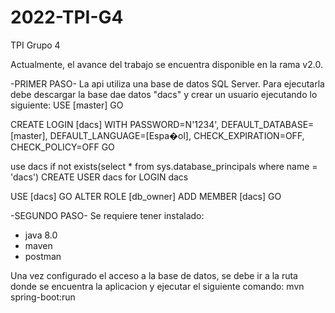 # 2022-TPI-G4
TPI Grupo 4

Actualmente, el avance del trabajo se encuentra disponible en la rama v2.0.

-PRIMER PASO-
La api utiliza una base de datos SQL Server. Para ejecutarla debe descargar la base dae datos "dacs" y crear un usuario ejecutando lo siguiente:
USE [master]
GO

CREATE LOGIN [dacs] WITH PASSWORD=N'1234', DEFAULT_DATABASE=[master], DEFAULT_LANGUAGE=[Espa�ol], CHECK_EXPIRATION=OFF, CHECK_POLICY=OFF
GO

use dacs
if not exists(select * from sys.database_principals where name = 'dacs')
CREATE USER dacs for LOGIN dacs

USE [dacs]
GO
ALTER ROLE [db_owner] ADD MEMBER [dacs]
GO

-SEGUNDO PASO-
Se requiere tener instalado:
- java 8.0
- maven 
- postman 
 
Una vez configurado el acceso a la base de datos, se debe ir a la ruta donde se encuentra la aplicacion y ejecutar el siguiente comando: 
mvn spring-boot:run 



